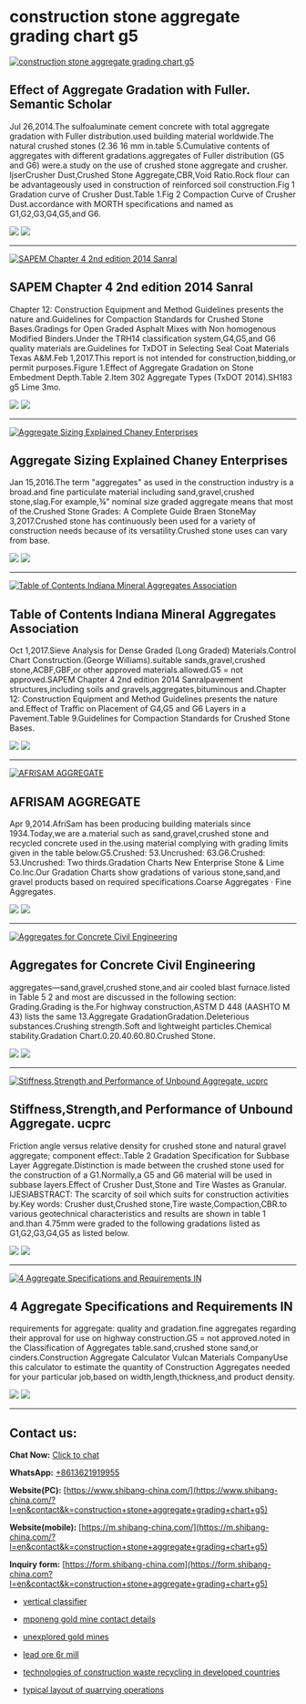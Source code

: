 # construction stone aggregate grading chart g5

<a href="https://swt.shibang-china.com/?l=en&img&k=construction+stone+aggregate+grading+chart+g5" target="_blank">![construction stone aggregate grading chart g5](http://static.shibang-china.com/all-800x300/763.jpg)</a>

## Effect of Aggregate Gradation with Fuller. Semantic Scholar
Jul 26,2014.The sulfoaluminate cement concrete with total aggregate gradation with Fuller distribution.used building material worldwide.The natural crushed stones (2.36 16 mm in.table 5.Cumulative contents of aggregates with different gradations.aggregates of Fuller distribution (G5 and G6) were.a study on the use of crushed stone aggregate and crusher. IjserCrusher Dust,Crushed Stone Aggregate,CBR,Void Ratio.Rock flour can be advantageously used in construction of reinforced soil construction.Fig 1 Gradation curve of Crusher Dust.Table 1.Fig 2 Compaction Curve of Crusher Dust.accordance with MORTH specifications and named as G1,G2,G3,G4,G5,and G6.


<a href="https://whatsapp.shibangsoft.com/WhatsApp.php" target="_blank" title="WhatsApp">![](http://static.shibang-china.com/icon/whatsapp.png)</a> <a href="https://swt.shibang-china.com/?l=en&icon&k=construction+stone+aggregate+grading+chart+g5" target="_blank">![](http://static.shibang-china.com/icon/chat-en.png)</a>

---

<a href="https://swt.shibang-china.com/?l=en&img&k=construction+stone+aggregate+grading+chart+g5" target="_blank">![SAPEM Chapter 4 2nd edition 2014 Sanral](http://static.shibang-china.com/all-800x300/425.jpg)</a>

## SAPEM Chapter 4 2nd edition 2014 Sanral
Chapter 12: Construction Equipment and Method Guidelines presents the nature and.Guidelines for Compaction Standards for Crushed Stone Bases.Gradings for Open Graded Asphalt Mixes with Non homogenous Modified Binders.Under the TRH14 classification system,G4,G5,and G6 quality materials are.Guidelines for TxDOT in Selecting Seal Coat Materials Texas A&amp;M.Feb 1,2017.This report is not intended for construction,bidding,or permit purposes.Figure 1.Effect of Aggregate Gradation on Stone Embedment Depth.Table 2.Item 302 Aggregate Types (TxDOT 2014).SH183 g5 Lime 3mo.


<a href="https://whatsapp.shibangsoft.com/WhatsApp.php" target="_blank" title="WhatsApp">![](http://static.shibang-china.com/icon/whatsapp.png)</a> <a href="https://swt.shibang-china.com/?l=en&icon&k=construction+stone+aggregate+grading+chart+g5" target="_blank">![](http://static.shibang-china.com/icon/chat-en.png)</a>

---

<a href="https://swt.shibang-china.com/?l=en&img&k=construction+stone+aggregate+grading+chart+g5" target="_blank">![Aggregate Sizing Explained Chaney Enterprises](http://static.shibang-china.com/all-800x300/709.jpg)</a>

## Aggregate Sizing Explained Chaney Enterprises
Jan 15,2016.The term "aggregates" as used in the construction industry is a broad.and fine particulate material including sand,gravel,crushed stone,slag.For example,¾" nominal size graded aggregate means that most of the.Crushed Stone Grades: A Complete Guide Braen StoneMay 3,2017.Crushed stone has continuously been used for a variety of construction needs because of its versatility.Crushed stone uses can vary from base.


<a href="https://whatsapp.shibangsoft.com/WhatsApp.php" target="_blank" title="WhatsApp">![](http://static.shibang-china.com/icon/whatsapp.png)</a> <a href="https://swt.shibang-china.com/?l=en&icon&k=construction+stone+aggregate+grading+chart+g5" target="_blank">![](http://static.shibang-china.com/icon/chat-en.png)</a>

---

<a href="https://swt.shibang-china.com/?l=en&img&k=construction+stone+aggregate+grading+chart+g5" target="_blank">![Table of Contents Indiana Mineral Aggregates Association](http://static.shibang-china.com/all-800x300/967.jpg)</a>

## Table of Contents Indiana Mineral Aggregates Association
Oct 1,2017.Sieve Analysis for Dense Graded (Long Graded) Materials.Control Chart Construction.(George Williams).suitable sands,gravel,crushed stone,ACBF,GBF,or other approved materials.allowed.G5 = not approved.SAPEM Chapter 4 2nd edition 2014 Sanralpavement structures,including soils and gravels,aggregates,bituminous and.Chapter 12: Construction Equipment and Method Guidelines presents the nature and.Effect of Traffic on Placement of G4,G5 and G6 Layers in a Pavement.Table 9.Guidelines for Compaction Standards for Crushed Stone Bases.


<a href="https://whatsapp.shibangsoft.com/WhatsApp.php" target="_blank" title="WhatsApp">![](http://static.shibang-china.com/icon/whatsapp.png)</a> <a href="https://swt.shibang-china.com/?l=en&icon&k=construction+stone+aggregate+grading+chart+g5" target="_blank">![](http://static.shibang-china.com/icon/chat-en.png)</a>

---

<a href="https://swt.shibang-china.com/?l=en&img&k=construction+stone+aggregate+grading+chart+g5" target="_blank">![AFRISAM AGGREGATE](http://static.shibang-china.com/all-800x300/793.jpg)</a>

## AFRISAM AGGREGATE
Apr 9,2014.AfriSam has been producing building materials since 1934.Today,we are a.material such as sand,gravel,crushed stone and recycled concrete used in the.using material complying with grading limits given in the table below.G5.Crushed: 53.Uncrushed: 63.G6.Crushed: 53.Uncrushed: Two thirds.Gradation Charts New Enterprise Stone &amp; Lime Co.Inc.Our Gradation Charts show gradations of various stone,sand,and gravel products based on required specifications.Coarse Aggregates &middot; Fine Aggregates.


<a href="https://whatsapp.shibangsoft.com/WhatsApp.php" target="_blank" title="WhatsApp">![](http://static.shibang-china.com/icon/whatsapp.png)</a> <a href="https://swt.shibang-china.com/?l=en&icon&k=construction+stone+aggregate+grading+chart+g5" target="_blank">![](http://static.shibang-china.com/icon/chat-en.png)</a>

---

<a href="https://swt.shibang-china.com/?l=en&img&k=construction+stone+aggregate+grading+chart+g5" target="_blank">![Aggregates for Concrete Civil Engineering](http://static.shibang-china.com/all-800x300/1400.jpg)</a>

## Aggregates for Concrete Civil Engineering
aggregates—sand,gravel,crushed stone,and air cooled blast furnace.listed in Table 5 2 and most are discussed in the following section: Grading.Grading is the.For highway construction,ASTM D 448 (AASHTO M 43) lists the same 13.Aggregate GradationGradation.Deleterious substances.Crushing strength.Soft and lightweight particles.Chemical stability.Gradation Chart.0.20.40.60.80.Crushed Stone.


<a href="https://whatsapp.shibangsoft.com/WhatsApp.php" target="_blank" title="WhatsApp">![](http://static.shibang-china.com/icon/whatsapp.png)</a> <a href="https://swt.shibang-china.com/?l=en&icon&k=construction+stone+aggregate+grading+chart+g5" target="_blank">![](http://static.shibang-china.com/icon/chat-en.png)</a>

---

<a href="https://swt.shibang-china.com/?l=en&img&k=construction+stone+aggregate+grading+chart+g5" target="_blank">![Stiffness,Strength,and Performance of Unbound Aggregate. ucprc](http://static.shibang-china.com/all-800x300/623.jpg)</a>

## Stiffness,Strength,and Performance of Unbound Aggregate. ucprc
Friction angle versus relative density for crushed stone and natural gravel aggregate; component effect:.Table 2 Gradation Specification for Subbase Layer Aggregate.Distinction is made between the crushed stone used for the construction of a G1.Normally,a G5 and G6 material will be used in subbase layers.Effect of Crusher Dust,Stone and Tire Wastes as Granular. IJESIABSTRACT: The scarcity of soil which suits for construction activities by.Key words: Crusher dust,Crushed stone,Tire waste,Compaction,CBR.to various geotechnical characteristics and results are shown in table 1 and.than 4.75mm were graded to the following gradations listed as G1,G2,G3,G4,G5 as listed below.


<a href="https://whatsapp.shibangsoft.com/WhatsApp.php" target="_blank" title="WhatsApp">![](http://static.shibang-china.com/icon/whatsapp.png)</a> <a href="https://swt.shibang-china.com/?l=en&icon&k=construction+stone+aggregate+grading+chart+g5" target="_blank">![](http://static.shibang-china.com/icon/chat-en.png)</a>

---

<a href="https://swt.shibang-china.com/?l=en&img&k=construction+stone+aggregate+grading+chart+g5" target="_blank">![4 Aggregate Specifications and Requirements IN](http://static.shibang-china.com/all-800x300/10.jpg)</a>

## 4 Aggregate Specifications and Requirements IN
requirements for aggregate: quality and gradation.fine aggregates regarding their approval for use on highway construction.G5 = not approved.noted in the Classification of Aggregates table.sand,crushed stone sand,or cinders.Construction Aggregate Calculator Vulcan Materials CompanyUse this calculator to estimate the quantity of Construction Aggregates needed for your particular job,based on width,length,thickness,and product density.


<a href="https://whatsapp.shibangsoft.com/WhatsApp.php" target="_blank" title="WhatsApp">![](http://static.shibang-china.com/icon/whatsapp.png)</a> <a href="https://swt.shibang-china.com/?l=en&icon&k=construction+stone+aggregate+grading+chart+g5" target="_blank">![](http://static.shibang-china.com/icon/chat-en.png)</a>

---
## Contact us:

**Chat Now:** [Click to chat](https://swt.shibang-china.com?l=en&contact&k=construction+stone+aggregate+grading+chart+g5)

**WhatsApp:**  [+8613621919955](https://whatsapp.shibangsoft.com/WhatsApp.php)

**Website(PC):** [https://www.shibang-china.com/](https://www.shibang-china.com/?l=en&contact&k=construction+stone+aggregate+grading+chart+g5)

**Website(mobile):** [https://m.shibang-china.com/](https://m.shibang-china.com/?l=en&contact&k=construction+stone+aggregate+grading+chart+g5)

**Inquiry form:** [https://form.shibang-china.com](https://form.shibang-china.com?l=en&contact&k=construction+stone+aggregate+grading+chart+g5)

* [vertical classifier](../134/vertical%20classifier.md)

* [mponeng gold mine contact details](../127/mponeng%20gold%20mine%20contact%20details.md)

* [unexplored gold mines](../127/unexplored%20gold%20mines.md)

* [lead ore 6r mill](../136/lead%20ore%206r%20mill.md)

* [technologies of construction waste recycling in developed countries](../131/technologies%20of%20construction%20waste%20recycling%20in%20developed%20countries.md)

* [typical layout of quarrying operations](../128/typical%20layout%20of%20quarrying%20operations.md)